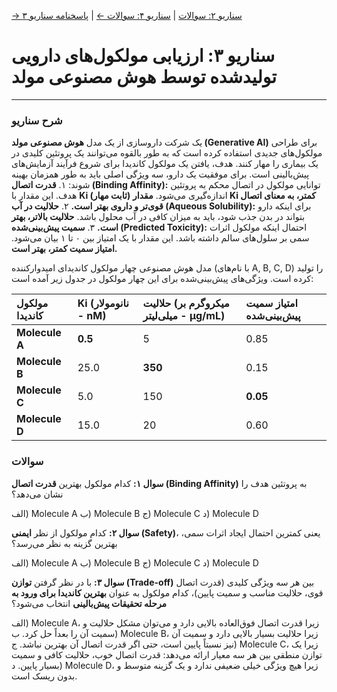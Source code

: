 [→ سناریو ۲: سوالات](./scenario-02-questions.md) | [سناریو ۴: سوالات ←](./scenario-04-questions.md) | [پاسخنامه سناریو ۳](./scenario-03-answers.md)

# سناریو ۳: ارزیابی مولکول‌های دارویی تولید‌شده توسط هوش مصنوعی مولد

---

### شرح سناریو

یک شرکت داروسازی از یک مدل **هوش مصنوعی مولد (Generative AI)** برای طراحی مولکول‌های جدیدی استفاده کرده است که به طور بالقوه می‌توانند یک پروتئین کلیدی در یک بیماری را مهار کنند. هدف، یافتن یک مولکول کاندیدا برای شروع فرآیند آزمایش‌های پیش‌بالینی است. برای موفقیت یک دارو، سه ویژگی اصلی باید به طور همزمان بهینه شوند:
۱. **قدرت اتصال (Binding Affinity):** توانایی مولکول در اتصال محکم به پروتئین هدف. این مقدار با **Ki (ثابت مهار)** اندازه‌گیری می‌شود. **مقدار Ki کمتر، به معنای اتصال قوی‌تر و داروی بهتر است.**
۲. **حلالیت در آب (Aqueous Solubility):** برای اینکه دارو بتواند در بدن جذب شود، باید به میزان کافی در آب محلول باشد. **حلالیت بالاتر، بهتر است.**
۳. **سمیت پیش‌بینی‌شده (Predicted Toxicity):** احتمال اینکه مولکول اثرات سمی بر سلول‌های سالم داشته باشد. این مقدار با یک امتیاز بین ۰ تا ۱ بیان می‌شود. **امتیاز سمیت کمتر، بهتر است.**

مدل هوش مصنوعی چهار مولکول کاندیدای امیدوارکننده (با نام‌های A, B, C, D) را تولید کرده است. ویژگی‌های پیش‌بینی‌شده برای این چهار مولکول در جدول زیر آمده است:

| مولکول کاندیدا | Ki (نانومولار - nM) | حلالیت (میکروگرم بر میلی‌لیتر - µg/mL) | امتیاز سمیت پیش‌بینی‌شده |
| :------------- | :------------------ | :------------------------------------- | :----------------------- |
| **Molecule A** | **0.5**             | 5                                      | 0.85                     |
| **Molecule B** | 25.0                | **350**                                | 0.15                     |
| **Molecule C** | 5.0                 | 150                                    | **0.05**                 |
| **Molecule D** | 15.0                | 20                                     | 0.60                     |

### سوالات

**سوال ۱:**
کدام مولکول بهترین **قدرت اتصال (Binding Affinity)** به پروتئین هدف را نشان می‌دهد؟

الف) Molecule A
ب) Molecule B
ج) Molecule C
د) Molecule D

**سوال ۲:**
کدام مولکول از نظر **ایمنی (Safety)**، یعنی کمترین احتمال ایجاد اثرات سمی، بهترین گزینه به نظر می‌رسد؟

الف) Molecule A
ب) Molecule B
ج) Molecule C
د) Molecule D

**سوال ۳:**
با در نظر گرفتن **توازن (Trade-off)** بین هر سه ویژگی کلیدی (قدرت اتصال قوی، حلالیت مناسب و سمیت پایین)، کدام مولکول به عنوان **بهترین کاندیدا برای ورود به مرحله تحقیقات پیش‌بالینی** انتخاب می‌شود؟

الف) Molecule A، زیرا قدرت اتصال فوق‌العاده بالایی دارد و می‌توان مشکل حلالیت و سمیت آن را بعداً حل کرد.
ب) Molecule B، زیرا حلالیت بسیار بالایی دارد و سمیت آن نیز نسبتاً پایین است، حتی اگر قدرت اتصال آن بهترین نباشد.
ج) Molecule C، زیرا یک توازن منطقی بین هر سه معیار ارائه می‌دهد: قدرت اتصال خوب، حلالیت کافی و سمیت بسیار پایین.
د) Molecule D، زیرا هیچ ویژگی خیلی ضعیفی ندارد و یک گزینه متوسط و بدون ریسک است.
